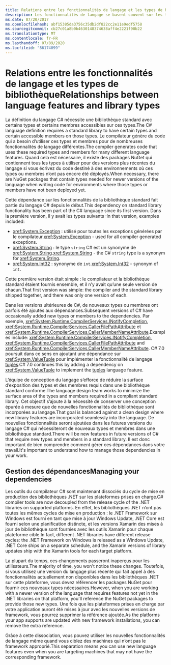 ```yaml
---
title: Relations entre les fonctionnalités de langage et les types de bibliothèque | Microsoft Docs
description: Les fonctionnalités de langage se basent souvent sur les types de bibliothèque pour l’implémentation. Vous devez donc bien comprendre ces relations.
ms.date: 07/20/2017
ms.openlocfilehash: abf15385da3756c35db2df822cc2e11e9edf5758
ms.sourcegitcommit: cb27c01a8b0b4630148374638aff4e2221f90b22
ms.translationtype: MT
ms.contentlocale: fr-FR
ms.lasthandoff: 07/09/2020
ms.locfileid: "86174099"
---
```

# <a name="relationships-between-language-features-and-library-types"></a><span data-ttu-id="ccfd8-104">Relations entre les fonctionnalités de langage et les types de bibliothèque</span><span class="sxs-lookup"><span data-stu-id="ccfd8-104">Relationships between language features and library types</span></span>

<span data-ttu-id="ccfd8-105">La définition du langage C# nécessite une bibliothèque standard avec certains types et certains membres accessibles sur ces types.</span><span class="sxs-lookup"><span data-stu-id="ccfd8-105">The C# language definition requires a standard library to have certain types and certain accessible members on those types.</span></span> <span data-ttu-id="ccfd8-106">Le compilateur génère du code qui a besoin d’utiliser ces types et membres pour de nombreuses fonctionnalités de langage différentes.</span><span class="sxs-lookup"><span data-stu-id="ccfd8-106">The compiler generates code that uses these required types and members for many different language features.</span></span> <span data-ttu-id="ccfd8-107">Quand cela est nécessaire, il existe des packages NuGet qui contiennent tous les types à utiliser pour des versions plus récentes du langage si vous écrivez du code destiné à des environnements où ces types ou membres n’ont pas encore été déployés.</span><span class="sxs-lookup"><span data-stu-id="ccfd8-107">When necessary, there are NuGet packages that contain types needed for newer versions of the language when writing code for environments where those types or members have not been deployed yet.</span></span>

<span data-ttu-id="ccfd8-108">Cette dépendance sur les fonctionnalités de la bibliothèque standard fait partie du langage C# depuis le début.</span><span class="sxs-lookup"><span data-stu-id="ccfd8-108">This dependency on standard library functionality has been part of the C# language since its first version.</span></span> <span data-ttu-id="ccfd8-109">Dans la première version, il y avait les types suivants :</span><span class="sxs-lookup"><span data-stu-id="ccfd8-109">In that version, examples included:</span></span>

* <span data-ttu-id="ccfd8-110"><xref:System.Exception> : utilisé pour toutes les exceptions générées par le compilateur.</span><span class="sxs-lookup"><span data-stu-id="ccfd8-110"><xref:System.Exception> - used for all compiler generated exceptions.</span></span>
* <span data-ttu-id="ccfd8-111"><xref:System.String> : le type `string` C# est un synonyme de <xref:System.String>.</span><span class="sxs-lookup"><span data-stu-id="ccfd8-111"><xref:System.String> - the C# `string` type is a synonym for <xref:System.String>.</span></span>
* <span data-ttu-id="ccfd8-112"><xref:System.Int32> : synonyme de `int`.</span><span class="sxs-lookup"><span data-stu-id="ccfd8-112"><xref:System.Int32> - synonym of `int`.</span></span>

<span data-ttu-id="ccfd8-113">Cette première version était simple : le compilateur et la bibliothèque standard étaient fournis ensemble, et il n’y avait qu’une seule version de chacun.</span><span class="sxs-lookup"><span data-stu-id="ccfd8-113">That first version was simple: the compiler and the standard library shipped together, and there was only one version of each.</span></span>

<span data-ttu-id="ccfd8-114">Dans les versions ultérieures de C#, de nouveaux types ou membres ont parfois été ajoutés aux dépendances.</span><span class="sxs-lookup"><span data-stu-id="ccfd8-114">Subsequent versions of C# have occasionally added new types or members to the dependencies.</span></span> <span data-ttu-id="ccfd8-115">Par exemple, <xref:System.Runtime.CompilerServices.INotifyCompletion>, <xref:System.Runtime.CompilerServices.CallerFilePathAttribute> et <xref:System.Runtime.CompilerServices.CallerMemberNameAttribute>.</span><span class="sxs-lookup"><span data-stu-id="ccfd8-115">Examples include: <xref:System.Runtime.CompilerServices.INotifyCompletion>, <xref:System.Runtime.CompilerServices.CallerFilePathAttribute> and <xref:System.Runtime.CompilerServices.CallerMemberNameAttribute>.</span></span> <span data-ttu-id="ccfd8-116">C# 7.0 poursuit dans ce sens en ajoutant une dépendance sur <xref:System.ValueTuple> pour implémenter la fonctionnalité de langage [tuples](../language-reference/builtin-types/value-tuples.md).</span><span class="sxs-lookup"><span data-stu-id="ccfd8-116">C# 7.0 continues this by adding a dependency on <xref:System.ValueTuple> to implement the [tuples](../language-reference/builtin-types/value-tuples.md) language feature.</span></span>

<span data-ttu-id="ccfd8-117">L’équipe de conception du langage s’efforce de réduire la surface d’exposition des types et des membres requis dans une bibliothèque standard conforme.</span><span class="sxs-lookup"><span data-stu-id="ccfd8-117">The language design team works to minimize the surface area of the types and members required in a compliant standard library.</span></span> <span data-ttu-id="ccfd8-118">Cet objectif s’ajoute à la nécessité de conserver une conception épurée à mesure que de nouvelles fonctionnalités de bibliothèque sont incorporées au langage.</span><span class="sxs-lookup"><span data-stu-id="ccfd8-118">That goal is balanced against a clean design where new library features are incorporated seamlessly into the language.</span></span> <span data-ttu-id="ccfd8-119">De nouvelles fonctionnalités seront ajoutées dans les futures versions du langage C# qui nécessiteront de nouveaux types et membres dans une bibliothèque standard.</span><span class="sxs-lookup"><span data-stu-id="ccfd8-119">There will be new features in future versions of C# that require new types and members in a standard library.</span></span> <span data-ttu-id="ccfd8-120">Il est donc important de bien comprendre comment gérer ces dépendances dans votre travail.</span><span class="sxs-lookup"><span data-stu-id="ccfd8-120">It's important to understand how to manage those dependencies in your work.</span></span>

## <a name="managing-your-dependencies"></a><span data-ttu-id="ccfd8-121">Gestion des dépendances</span><span class="sxs-lookup"><span data-stu-id="ccfd8-121">Managing your dependencies</span></span>

<span data-ttu-id="ccfd8-122">Les outils du compilateur C# sont maintenant dissociés du cycle de mise en production des bibliothèques .NET sur les plateformes prises en charge.</span><span class="sxs-lookup"><span data-stu-id="ccfd8-122">C# compiler tools are now decoupled from the release cycle of the .NET libraries on supported platforms.</span></span> <span data-ttu-id="ccfd8-123">En effet, les bibliothèques .NET n’ont pas toutes les mêmes cycles de mise en production : le .NET Framework sur Windows est fourni en tant que mise à jour Windows Update, .NET Core est fourni selon une planification distincte, et les versions Xamarin des mises à jour de bibliothèque sont fournies avec les outils Xamarin pour chaque plateforme cible.</span><span class="sxs-lookup"><span data-stu-id="ccfd8-123">In fact, different .NET libraries have different release cycles: the .NET Framework on Windows is released as a Windows Update, .NET Core ships on a separate schedule, and the Xamarin versions of library updates ship with the Xamarin tools for each target platform.</span></span>

<span data-ttu-id="ccfd8-124">La plupart du temps, ces changements passeront inaperçus pour les utilisateurs.</span><span class="sxs-lookup"><span data-stu-id="ccfd8-124">The majority of time, you won't notice these changes.</span></span> <span data-ttu-id="ccfd8-125">Toutefois, si vous utilisez une version du langage plus récente qui fait appel à des fonctionnalités actuellement non disponibles dans les bibliothèques .NET sur cette plateforme, vous devez référencer les packages NuGet pour fournir ces nouveaux types nécessaires.</span><span class="sxs-lookup"><span data-stu-id="ccfd8-125">However, when you are working with a newer version of the language that requires features not yet in the .NET libraries on that platform, you'll reference the NuGet packages to provide those new types.</span></span>
<span data-ttu-id="ccfd8-126">Une fois que les plateformes prises en charge par votre application auront été mises à jour avec les nouvelles versions de framework, vous pourrez supprimer la référence ajoutée.</span><span class="sxs-lookup"><span data-stu-id="ccfd8-126">As the platforms your app supports are updated with new framework installations, you can remove the extra reference.</span></span>

<span data-ttu-id="ccfd8-127">Grâce à cette dissociation, vous pouvez utiliser les nouvelles fonctionnalités de langage même quand vous ciblez des machines qui n’ont pas le framework approprié.</span><span class="sxs-lookup"><span data-stu-id="ccfd8-127">This separation means you can use new language features even when you are targeting machines that may not have the corresponding framework.</span></span>
